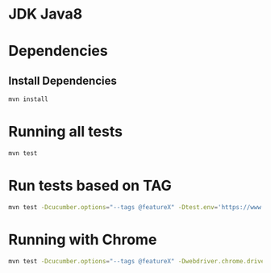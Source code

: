 # JDK   Java8

# Dependencies


## Install Dependencies

```bash
mvn install
```


# Running all tests

```bash
mvn test 
```

# Run tests based on TAG 
```bash
mvn test -Dcucumber.options="--tags @featureX" -Dtest.env='https://www.blinq.com' -Dtest.user='your_user'  -Dtest.pass='pass'
```

# Running with Chrome


```bash
mvn test -Dcucumber.options="--tags @featureX" -Dwebdriver.chrome.driver=src/test/resources/drivers/chromedriver_mac64 




